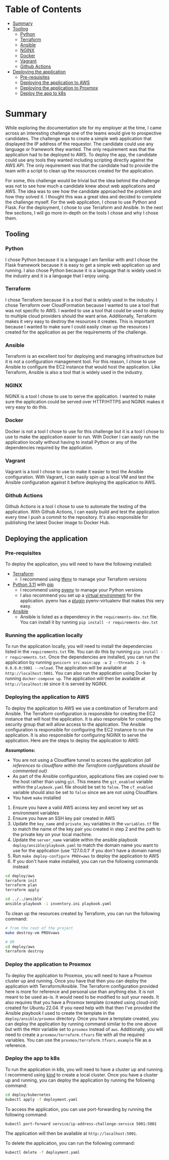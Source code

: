 Table of Contents
=================
   * [Summary](#summary)
   * [Tooling](#tooling)
      * [Python](#python)
      * [Terraform](#terraform)
      * [Ansible](#ansible)
      * [NGINX](#nginx)
      * [Docker](#docker)
      * [Vagrant](#vagrant)
      * [Github Actions](#github-actions)
   * [Deploying the application](#deploying-the-application)
      * [Pre-requisites](#pre-requisites)
      * [Deploying the application to AWS](#deploying-the-application-to-aws)
      * [Deploying the application to Proxmox](#deploying-the-application-to-proxmox)
      * [Deploy the app to k8s](#deploy-the-app-to-k8s)

# Summary

While exploring the documentation site for my employer at the time, I came across an interesting challenge one of the teams would give to prospective candidates. The challenge was to create a simple web application that displayed the IP address of the requestor. The candidate could use any language or framework they wanted. The only requirement was that the application had to be deployed to AWS. To deploy the app, the candidate could use any tools they wanted including scripting directly against the AWS API. The only requirement was that the candidate had to provide the team with a script to clean up the resources created for the application.

For some, this challenge would be trivial but the idea behind the challenge was not to see how much a candidate knew about web applications and AWS. The idea was to see how the candidate approached the problem and how they solved it. I thought this was a great idea and decided to complete the challenge myself. For the web application, I chose to use Python and Flask. For the deployment, I chose to use Terraform and Ansible. In the next few sections, I will go more in-depth on the tools I chose and why I chose them.

## Tooling

### Python

I chose Python because it is a language I am familiar with and I chose the Flask framework because it is easy to get a simple web application up and running. I also chose Python because it is a language that is widely used in the industry and it is a language that I enjoy using.

### Terraform

I chose Terraform because it is a tool that is widely used in the industry. I chose Terraform over CloudFormation because I wanted to use a tool that was not specific to AWS. I wanted to use a tool that could be used to deploy to multiple cloud providers should the want arise. Additionally, Terraform makes it very easy to destroy the resources it creates. This is important because I wanted to make sure I could easily clean up the resources I created for the application as per the requirements of the challenge.

### Ansible

Terraform is an excellent tool for deploying and managing infrastructure but it is not a configuration management tool. For this reason, I chose to use Ansible to configure the EC2 instance that would host the application. Like Terraform, Ansible is also a tool that is widely used in the industry.

### NGINX

NGINX is a tool I chose to use to serve the application. I wanted to make sure the application could be served over HTTP/HTTPS and NGINX makes it very easy to do this.

### Docker

Docker is not a tool I chose to use for this challenge but it is a tool I chose to use to make the application easier to run. With Docker I can easily run the application locally without having to install Python or any of the dependencies required by the application.

### Vagrant

Vagrant is a tool I chose to use to make it easier to test the Ansible configuration. With Vagrant, I can easily spin up a local VM and test the Ansible configuration against it before deploying the application to AWS.

### Github Actions

Github Actions is a tool I chose to use to automate the testing of the application. With Github Actions, I can easily build and test the application every time I push a commit to the repository. It's also responsible for publishing the latest Docker image to Docker Hub.

## Deploying the application

### Pre-requisites

To deploy the application, you will need to have the following installed:

* [Terraform](https://www.terraform.io/downloads.html)
  * I recommend using [tfenv](https://github.com/tfutils/tfenv) to manage your Terraform versions
* [Python 3.11](https://www.python.org/downloads/) with [pip](https://pip.pypa.io/en/stable/installing/)
    * I recommend using [pyenv](https://github.com/pyenv/pyenv) to manage your Python versions
    * I also recommend you set up a [virtual environment](https://docs.python.org/3/tutorial/venv.html) for the application. pyenv has a [plugin](https://github.com/pyenv/pyenv-virtualenv) pyenv-virtualenv that makes this very easy.
* [Ansible](https://docs.ansible.com/ansible/latest/installation_guide/intro_installation.html)
  * Ansible is listed as a dependency in the `requirements-dev.txt` file. You can install it by running `pip install -r requirements-dev.txt`

### Running the application locally

To run the application locally, you will need to install the dependencies listed in the `requirements.txt` file. You can do this by running `pip install -r requirements.txt`. Once the dependencies are installed, you can run the application by running `gunicorn src.main:app -w 2 --threads 2 -b 0.0.0.0:5001 --reload`. The application will be available at `http://localhost:5001`. You can also run the application using Docker by running `docker-compose up`. The application will then be available at `http://localhost:80` since it is served by NGINX.

### Deploying the application to AWS

To deploy the application to AWS we use a combination of Terraform and Ansible. The Terraform configuration is responsible for creating the EC2 instance that will host the application. It is also responsible for creating the security group that will allow access to the application. The Ansible configuration is responsible for configuring the EC2 instance to run the application. It is also responsible for configuring NGINX to serve the application. Here are the steps to deploy the application to AWS:

**Assumptions:**
* You are not using a Cloudflare tunnel to access the application *(all references to cloudflare within the Terraform configurations should be commented out)*
* As part of the Ansible configuration, applications files are copied over to the host rather than using `git`. This means the `git_enabled` variable within the `playbook.yaml` file should be set to `false`. The `cf_enabled` variable should also be set to `false` since we are not using Cloudflare.
* You have `make` installed

1. Ensure you have a valid AWS access key and secret key set as environment variables
2. Ensure you have an SSH key pair created in AWS
3. Update the `key_name` and `private_key` variables in the `variables.tf` file to match the name of the key pair you created in step 2 and the path to the private key on your local machine.
4. Update the `server_name` variable within the ansible playbook `deploy/ansible/playbook.yaml` to match the domain name you want to use for the application (use '127.0.0.1' if you don't have a domain name)
5. Run `make deploy-configure PROV=aws` to deploy the application to AWS
6. If you don't have make installed, you can run the following commands instead:

```bash
cd deploy/aws
terraform init
terraform plan
terraform apply

cd ../../ansible`
ansible-playbook -i inventory.ini playbook.yaml
```

To clean up the resources created by Terraform, you can run the following command:

```bash
# from the root of the project
make destroy-vm PROV=aws

# OR
cd deploy/aws
terraform destroy
```

### Deploy the application to Proxmox

To deploy the application to Proxmox, you will need to have a Proxmox cluster up and running. Once you have that then you can deploy the application with Terraform/Ansible. The Terraform configuration provided here is more for reference and personal use than anything else. It is not meant to be used as-is. It would need to be modified to suit your needs. It also requires that you have a Proxmox template (created using cloud-init) created for Ubuntu 22.04. If you need help with that then I've provided the Ansible playbook I used to create the template in the `deploy/ansible/proxmox` directory. Once you have a template created, you can deploy the application by running command similar to the one above but with the `PROV` variable set to `proxmox` instead of `aws`. Additionally, you will need to create a `proxmox/terraform.tfvars` file with all the required variables. You can use the `proxmox/terraform.tfvars.example` file as a reference.

### Deploy the app to k8s

To run the application in k8s, you will need to have a cluster up and running. I recommend using [kind](https://kind.sigs.k8s.io/docs/user/quick-start/) to create a local cluster. Once you have a cluster up and running, you can deploy the application by running the following command:

```bash
cd deploy/kubernetes
kubectl apply -f deployment.yaml
```

To access the application, you can use port-forwarding by running the following command:

```bash
kubectl port-forward service/ip-address-challenge-service 5001:5001
```

The application will then be available at `http://localhost:5001`.

To delete the application, you can run the following command:

```bash
kubectl delete -f deployment.yaml
```
